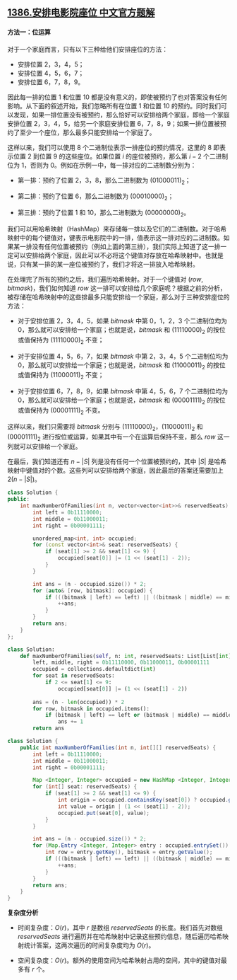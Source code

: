 ## [1386.安排电影院座位 中文官方题解](https://leetcode.cn/problems/cinema-seat-allocation/solutions/100000/an-pai-dian-ying-yuan-zuo-wei-by-leetcode-solution)

#### 方法一：位运算

对于一个家庭而言，只有以下三种给他们安排座位的方法：

- 安排位置 2，3，4，5；
- 安排位置 4，5，6，7；
- 安排位置 6，7，8，9。

因此每一排的位置 1 和位置 10 都是没有意义的，即使被预约了也对答案没有任何影响。从下面的叙述开始，我们忽略所有在位置 1 和位置 10 的预约。同时我们可以发现，如果一排位置没有被预约，那么恰好可以安排给两个家庭，即给一个家庭安排位置 2，3，4，5，给另一个家庭安排位置 6，7，8，9；如果一排位置被预约了至少一个座位，那么最多只能安排给一个家庭了。

这样以来，我们可以使用 $8$ 个二进制位表示一排座位的预约情况，这里的 $8$ 即表示位置 2 到位置 9 的这些座位。如果位置 $i$ 的座位被预约，那么第 $i-2$ 个二进制位为 $1$，否则为 $0$。例如在示例一中，每一排对应的二进制数分别为：

- 第一排：预约了位置 2，3，8，那么二进制数为 $(01000011)_2$；

- 第二排：预约了位置 6，那么二进制数为 $(00010000)_2$；

- 第三排：预约了位置 1 和 10，那么二进制数为 $(00000000)_2$。

我们可以用哈希映射（HashMap）来存储每一排以及它们的二进制数。对于哈希映射中的每个键值对，键表示电影院中的一排，值表示这一排对应的二进制数。如果某一排没有任何位置被预约（例如上面的第三排），我们实际上知道了这一排一定可以安排给两个家庭，因此可以不必将这个键值对存放在哈希映射中。也就是说，只有某一排的某一座位被预约了，我们才将这一排放入哈希映射。

在处理完了所有的预约之后，我们遍历哈希映射。对于一个键值对 $(\textit{row}, \textit{bitmask})$，我们如何知道 $\textit{row}$ 这一排可以安排给几个家庭呢？根据之前的分析，被存储在哈希映射中的这些排最多只能安排给一个家庭，那么对于三种安排座位的方法：

- 对于安排位置 2，3，4，5，如果 $\textit{bitmask}$ 中第 0，1，2，3 个二进制位均为 $0$，那么就可以安排给一个家庭；也就是说，$\textit{bitmask}$ 和 $(11110000)_2$ 的按位或值保持为 $(11110000)_2$ 不变；

- 对于安排位置 4，5，6，7，如果 $\textit{bitmask}$ 中第 2，3，4，5 个二进制位均为 $0$，那么就可以安排给一个家庭；也就是说，$\textit{bitmask}$ 和 $(11000011)_2$ 的按位或值保持为 $(11000011)_2$ 不变；

- 对于安排位置 6，7，8，9，如果 $\textit{bitmask}$ 中第 4，5，6，7 个二进制位均为 $0$，那么就可以安排给一个家庭；也就是说，$\textit{bitmask}$ 和 $(00001111)_2$ 的按位或值保持为 $(00001111)_2$ 不变。

这样以来，我们只需要将 $\textit{bitmask}$ 分别与 $(11110000)_2$，$(11000011)_2$ 和 $(00001111)_2$ 进行按位或运算，如果其中有一个在运算后保持不变，那么 $\textit{row}$ 这一列就可以安排给一个家庭。

在最后，我们知道还有 $n - |S|$ 列是没有任何一个位置被预约的，其中 $|S|$ 是哈希映射中键值对的个数。这些列可以安排给两个家庭，因此最后的答案还需要加上 $2(n - |S|)$。

```C++ [sol1-C++]
class Solution {
public:
    int maxNumberOfFamilies(int n, vector<vector<int>>& reservedSeats) {
        int left = 0b11110000;
        int middle = 0b11000011;
        int right = 0b00001111;

        unordered_map<int, int> occupied;
        for (const vector<int>& seat: reservedSeats) {
            if (seat[1] >= 2 && seat[1] <= 9) {
                occupied[seat[0]] |= (1 << (seat[1] - 2));
            }
        }

        int ans = (n - occupied.size()) * 2;
        for (auto& [row, bitmask]: occupied) {
            if (((bitmask | left) == left) || ((bitmask | middle) == middle) || ((bitmask | right) == right)) {
                ++ans;
            }
        }
        return ans;
    }
};
```

```Python [sol1-Python3]
class Solution:
    def maxNumberOfFamilies(self, n: int, reservedSeats: List[List[int]]) -> int:
        left, middle, right = 0b11110000, 0b11000011, 0b00001111
        occupied = collections.defaultdict(int)
        for seat in reservedSeats:
            if 2 <= seat[1] <= 9:
                occupied[seat[0]] |= (1 << (seat[1] - 2))
        
        ans = (n - len(occupied)) * 2
        for row, bitmask in occupied.items():
            if (bitmask | left) == left or (bitmask | middle) == middle or (bitmask | right) == right:
                ans += 1
        return ans
```

```Java [sol1-Java]
class Solution {
    public int maxNumberOfFamilies(int n, int[][] reservedSeats) {
        int left = 0b11110000;
        int middle = 0b11000011;
        int right = 0b00001111;

        Map <Integer, Integer> occupied = new HashMap <Integer, Integer> ();
        for (int[] seat: reservedSeats) {
            if (seat[1] >= 2 && seat[1] <= 9) {
                int origin = occupied.containsKey(seat[0]) ? occupied.get(seat[0]) : 0;
                int value = origin | (1 << (seat[1] - 2));
                occupied.put(seat[0], value);
            }
        }

        int ans = (n - occupied.size()) * 2;
        for (Map.Entry <Integer, Integer> entry : occupied.entrySet()) {
            int row = entry.getKey(), bitmask = entry.getValue();
            if (((bitmask | left) == left) || ((bitmask | middle) == middle) || ((bitmask | right) == right)) {
                ++ans;
            }
        }
        return ans;
    }
}
```

**复杂度分析**

- 时间复杂度：$O(r)$，其中 $r$ 是数组 $\textit{reservedSeats}$ 的长度。我们首先对数组 $\textit{reservedSeats}$ 进行遍历并在哈希映射中记录这些预约信息，随后遍历哈希映射统计答案，这两次遍历的时间复杂度均为 $O(r)$。

- 空间复杂度：$O(r)$。额外的使用空间为哈希映射占用的空间，其中的键值对最多有 $r$ 个。